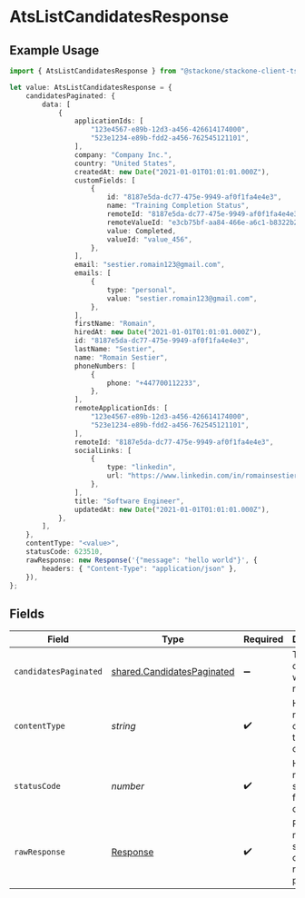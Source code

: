 # AtsListCandidatesResponse

## Example Usage

```typescript
import { AtsListCandidatesResponse } from "@stackone/stackone-client-ts/sdk/models/operations";

let value: AtsListCandidatesResponse = {
    candidatesPaginated: {
        data: [
            {
                applicationIds: [
                    "123e4567-e89b-12d3-a456-426614174000",
                    "523e1234-e89b-fdd2-a456-762545121101",
                ],
                company: "Company Inc.",
                country: "United States",
                createdAt: new Date("2021-01-01T01:01:01.000Z"),
                customFields: [
                    {
                        id: "8187e5da-dc77-475e-9949-af0f1fa4e4e3",
                        name: "Training Completion Status",
                        remoteId: "8187e5da-dc77-475e-9949-af0f1fa4e4e3",
                        remoteValueId: "e3cb75bf-aa84-466e-a6c1-b8322b257a48",
                        value: Completed,
                        valueId: "value_456",
                    },
                ],
                email: "sestier.romain123@gmail.com",
                emails: [
                    {
                        type: "personal",
                        value: "sestier.romain123@gmail.com",
                    },
                ],
                firstName: "Romain",
                hiredAt: new Date("2021-01-01T01:01:01.000Z"),
                id: "8187e5da-dc77-475e-9949-af0f1fa4e4e3",
                lastName: "Sestier",
                name: "Romain Sestier",
                phoneNumbers: [
                    {
                        phone: "+447700112233",
                    },
                ],
                remoteApplicationIds: [
                    "123e4567-e89b-12d3-a456-426614174000",
                    "523e1234-e89b-fdd2-a456-762545121101",
                ],
                remoteId: "8187e5da-dc77-475e-9949-af0f1fa4e4e3",
                socialLinks: [
                    {
                        type: "linkedin",
                        url: "https://www.linkedin.com/in/romainsestier/",
                    },
                ],
                title: "Software Engineer",
                updatedAt: new Date("2021-01-01T01:01:01.000Z"),
            },
        ],
    },
    contentType: "<value>",
    statusCode: 623510,
    rawResponse: new Response('{"message": "hello world"}', {
        headers: { "Content-Type": "application/json" },
    }),
};
```

## Fields

| Field                                                                           | Type                                                                            | Required                                                                        | Description                                                                     |
| ------------------------------------------------------------------------------- | ------------------------------------------------------------------------------- | ------------------------------------------------------------------------------- | ------------------------------------------------------------------------------- |
| `candidatesPaginated`                                                           | [shared.CandidatesPaginated](../../../sdk/models/shared/candidatespaginated.md) | :heavy_minus_sign:                                                              | The list of candidates was retrieved.                                           |
| `contentType`                                                                   | *string*                                                                        | :heavy_check_mark:                                                              | HTTP response content type for this operation                                   |
| `statusCode`                                                                    | *number*                                                                        | :heavy_check_mark:                                                              | HTTP response status code for this operation                                    |
| `rawResponse`                                                                   | [Response](https://developer.mozilla.org/en-US/docs/Web/API/Response)           | :heavy_check_mark:                                                              | Raw HTTP response; suitable for custom response parsing                         |